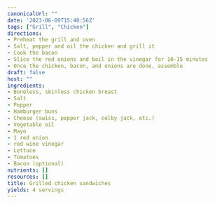 ```yaml
---
canonicalUrl: ""
date: '2023-06-09T15:40:56Z'
tags: ["Grill", "Chicken"]
directions:
- Preheat the grill and oven
- Salt, pepper and oil the chicken and grill it
- Cook the bacon
- Slice the red onions and boil in the vinegar for 10-15 minutes
- Once the chicken, bacon, and onions are done, assemble
draft: false
host: ""
ingredients:
- Boneless, skinless chicken breast
- Salt
- Pepper
- Hamburger buns
- Cheese (swiss, pepper jack, colby jack, etc.)
- Vegetable oil
- Mayo
- 1 red onion
- red wine vinegar
- Lettuce
- Tomatoes
- Bacon (optional)
nutrients: []
resources: []
title: Grilled chicken sandwiches
yields: 4 servings
---
```

